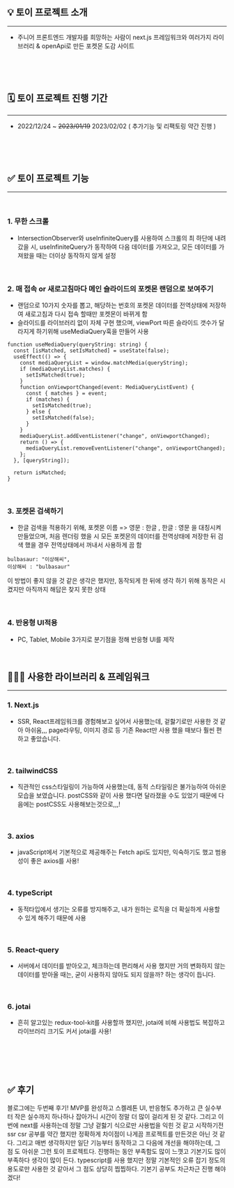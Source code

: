 ## 💡 토이 프로젝트 소개

<hr>

- 주니어 프론트엔드 개발자를 희망하는 사람이 next.js 프레임워크와 여러가지 라이브러리 & openApi로 만든 포켓몬 도감 사이트


<br>
<br>
<br>

## 🗓️ 토이 프로젝트 진행 기간

<hr>

- 2022/12/24 ~ ~~2023/01/19~~ 2023/02/02 ( 추가기능 및 리팩토링 약간 진행 )

<br>
<br>
<br>

## ✅ 토이 프로젝트 기능

<hr>
<br>

### 1. 무한 스크롤

- IntersectionObserver와 useInfiniteQuery를 사용하여 스크롤의 최 하단에 내려갔을 시, useInfiniteQuery가 동작하여 다음 데이터를 가져오고, 모든 데이터를 가져왔을 때는 더이상 동작하지 않게 설정

<br>

### 2. 매 접속 or 새로고침마다 메인 슬라이드의 포켓몬 랜덤으로 보여주기

- 랜덤으로 10가지 숫자를 뽑고, 해당하는 번호의 포켓몬 데이터를 전역상태에 저장하여 새로고침과 다시 접속 할때만 포켓몬이 바뀌게 함
- 슬라이드를 라이브러리 없이 자체 구현 했으며, viewPort 따른 슬라이드 갯수가 달라지게 하기위해 useMediaQuery훅을 만들어 사용

```
function useMediaQuery(queryString: string) {
  const [isMatched, setIsMatched] = useState(false);
  useEffect(() => {
    const mediaQueryList = window.matchMedia(queryString);
    if (mediaQueryList.matches) {
      setIsMatched(true);
    }
    function onViewportChanged(event: MediaQueryListEvent) {
      const { matches } = event;
      if (matches) {
        setIsMatched(true);
      } else {
        setIsMatched(false);
      }
    }
    mediaQueryList.addEventListener("change", onViewportChanged);
    return () => {
      mediaQueryList.removeEventListener("change", onViewportChanged);
    };
  }, [queryString]);

  return isMatched;
}

```

<br>

### 3. 포켓몬 검색하기

- 한글 검색을 적용하기 위해, 포켓몬 이름 => 영문 : 한글 , 한글 : 영문 을 대칭시켜 만들었으며, 처음 렌더링 했을 시 모든 포켓몬의 데이터를 전역상태에 저장한 뒤 검색 했을 경우 전역상태에서 꺼내서 사용하게 끔 함

```
bulbasaur: "이상해씨",
이상해씨 : "bulbasaur"
```

이 방법이 좋지 않을 것 같은 생각은 했지만, 동작되게 한 뒤에 생각 하기 위해 동작은 시켰지만 아직까지 해답은 찾지 못한 상태

<br>

### 4. 반응형 UI적용

- PC, Tablet, Mobile 3가지로 분기점을 정해 반응형 UI를 제작

<br>

## 👨🏻‍💻 사용한 라이브러리 & 프레임워크

<hr>

### 1. Next.js

- SSR, React프레임워크를 경험해보고 싶어서 사용했는데, 겉핧기로만 사용한 것 같아 아쉬움,,, page라우팅, 이미지 경로 등 기존 React만 사용 했을 때보다 훨씬 편하고 좋았습니다.

<br>

### 2. tailwindCSS

- 직관적인 css스타일링이 가능하여 사용했는데, 동적 스타일링은 불가능하여 아쉬운 모습을 보였습니다. postCSS와 같이 사용 했다면 달라졌을 수도 있었기 때문에 다음에는 postCSS도 사용해보는것으로,,,!

<br>

### 3. axios

- javaScript에서 기본적으로 제공해주는 Fetch api도 있지만, 익숙하기도 했고 범용성이 좋은 axios를 사용!

<br>

### 4. typeScript

- 동적타입에서 생기는 오류를 방지해주고, 내가 원하는 로직을 더 확실하게 사용할 수 있게 해주기 때문에 사용

<br>

### 5. React-query

- 서버에서 데이터를 받아오고, 체크하는데 편리해서 사용 했지만 거의 변화하지 않는 데이터를 받아올 때는, 굳이 사용하지 않아도 되지 않을까? 하는 생각이 듭니다.

<br>

### 6. jotai

- 흔히 알고있는 redux-tool-kit를 사용할까 했지만, jotai에 비해 사용법도 복잡하고 라이브러리 크기도 커서 jotai를 사용!

<br><br>

<br>

## ✅ 후기

블로그에는 두번째 후기! MVP를 완성하고 스켈레톤 UI, 반응형도 추가하고 큰 실수부터 작은 실수까지 하나하나 잡아가니 시간이 정말 더 많이 걸리게 된 것 같다. 그리고 이번에 next를 사용하는데 정말 그냥 겉핧기 식으로만 사용법을 익힌 것 같고 시작하기전 ssr csr 공부를 약간 했지만 정확하게 차이점이 나게끔 프로젝트를 만든것은 아닌 것 같다. 그리고 매번 생각하지만 일단 기능부터 동작하고 그 다음에 개선을 해야하는데, 그 점 도 아쉬운 그런 토이 프로젝트다. 진행하는 동안 부족함도 많이 느꼇고 기본기도 많이 부족하다 생각이 많이 든다. typescript를 사용 했지만 정말 기본적인 오류 잡기 정도의 용도로만 사용한 것 같아서 그 점도 상당히 찝찝하다. 기본기 공부도 차근차근 진행 해야겠다!
